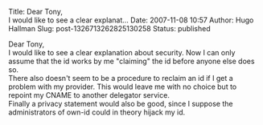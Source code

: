 Title: Dear Tony,<br>I would like to see a clear explanat...
Date: 2007-11-08 10:57
Author: Hugo Hallman
Slug: post-1326713262825130258
Status: published

Dear Tony,  
I would like to see a clear explanation about security. Now I can only assume that the id works by me "claiming" the id before anyone else does so.  
There also doesn't seem to be a procedure to reclaim an id if I get a problem with my provider. This would leave me with no choice but to repoint my CNAME to another delegator service.  
Finally a privacy statement would also be good, since I suppose the administrators of own-id could in theory hijack my id.

